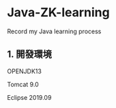 # Java-ZK-learning
Record my Java learning process

## 1. 開發環境

  OPENJDK13

  Tomcat 9.0

  Eclipse 2019.09

